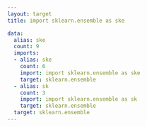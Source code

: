 ```yaml
---
layout: target
title: import sklearn.ensemble as ske

data:
  alias: ske
  count: 9
  imports:
  - alias: ske
    count: 6
    import: import sklearn.ensemble as ske
    target: sklearn.ensemble
  - alias: sk
    count: 3
    import: import sklearn.ensemble as sk
    target: sklearn.ensemble
  target: sklearn.ensemble
---
```

